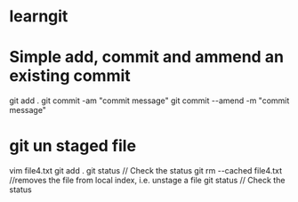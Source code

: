# learngit
# Simple add, commit and ammend an existing commit
git add .
git commit -am "commit message"
git commit --amend -m "commit message"

# git un staged file
vim file4.txt
git add .
git status // Check the status
git rm --cached file4.txt  //removes the file from local index, i.e. unstage a file
git status // Check the status